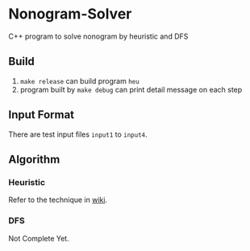 # Nonogram-Solver
C++ program to solve nonogram by heuristic and DFS

## Build

1. `make release` can build program `heu`
2. program built by `make debug` can print detail message on each step

## Input Format

There are test input files `input1` to `input4`.

## Algorithm ##

### Heuristic ###

Refer to the technique in [wiki](https://en.wikipedia.org/wiki/Nonogram).

### DFS ###

Not Complete Yet.


